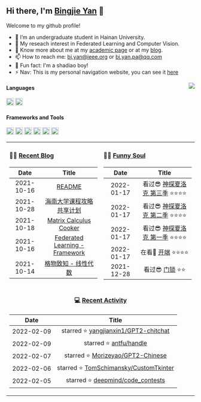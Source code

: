 
<!-- <img align="right" src="https://github-readme-stats.vercel.app/api/top-langs/?username=beiyuouo&show_icons=true&hide_border=true"> -->

## Hi there, I'm [Bingjie Yan](https://bj-yan.top/) 👋

Welcome to my github profile!

- 🔭 I’m an undergraduate student in Hainan University.
- 🌱 My reseach interest in Federated Learning and Computer Vision.
- 💬 Know more about me at my [academic page](https://bj-yan.top) or at my [blog](https://blog.bj-yan.top).
- 📫 How to reach me: [bj.yan@ieee.org](mailto:bj.yan@ieee.org) or [bj.yan.pa@qq.com](mailto:bj.yan.pa@qq.com)
- 🎨 Fun fact: I'm a shadiao boy!
- ⚡ Nav: This is my personal navigation website, you can see it [here](https://www.bj-yan.top/nav/)



<img align="right" src="https://github-readme-stats.vercel.app/api?username=beiyuouo&show_icons=true&hide_border=true">


#### Languages

<!-- languages:start -->
<!-- prettier-ignore-start -->
<!-- markdownlint-disable -->
<code><img height="20" src="https://simpleicons.org/icons/python.svg" alt="python" /></code>
<code><img height="20" src="https://simpleicons.org/icons/goland.svg" alt="python" /></code>
<!-- <code><img height="20" src="https://raw.githubusercontent.com/github/explore/80688e429a7d4ef2fca1e82350fe8e3517d3494d/topics/python/python.png" alt="python" /></code> -->
<!-- <code><img height="20" src="https://raw.githubusercontent.com/github/explore/80688e429a7d4ef2fca1e82350fe8e3517d3494d/topics/cpp/cpp.png" alt="cpp" /></code> -->
<!-- <code><img height="20" src="https://raw.githubusercontent.com/github/explore/80688e429a7d4ef2fca1e82350fe8e3517d3494d/topics/java/java.png" alt="java" /></code> -->
<!-- <code><img height="20" src="https://raw.githubusercontent.com/github/explore/80688e429a7d4ef2fca1e82350fe8e3517d3494d/topics/javascript/javascript.png" alt="javascript" /></code> -->
<!-- <code><img height="20" src="https://raw.githubusercontent.com/github/explore/80688e429a7d4ef2fca1e82350fe8e3517d3494d/topics/css/css.png" alt="css" /></code> -->
<!-- <code><img height="20" src="https://raw.githubusercontent.com/github/explore/80688e429a7d4ef2fca1e82350fe8e3517d3494d/topics/html/html.png" alt="html" /></code> -->
<!-- markdownlint-restore -->
<!-- prettier-ignore-end -->
<!-- languages:end -->

#### Frameworks and Tools

<!-- tools:start -->
<!-- prettier-ignore-start -->
<!-- markdownlint-disable -->
<code><img height="20" src="https://simpleicons.org/icons/visualstudiocode.svg" alt="VSCode" /></code>
<code><img height="20" src="https://simpleicons.org/icons/anaconda.svg" alt="anaconda" /></code>
<code><img height="20" src="https://simpleicons.org/icons/pytorch.svg" alt="pytorch" /></code>
<code><img height="20" src="https://simpleicons.org/icons/docker.svg" alt="Docker" /></code>
<code><img height="20" src="https://simpleicons.org/icons/kubernetes.svg" alt="Kubernetes" /></code>
<code><img height="20" src="https://simpleicons.org/icons/git.svg" alt="git" /></code>
<!-- <code><img height="20" src="https://raw.githubusercontent.com/github/explore/80688e429a7d4ef2fca1e82350fe8e3517d3494d/topics/visual-studio-code/visual-studio-code.png" alt="visual-studio-code" /></code> -->
<!-- <code><img height="20" src="https://raw.githubusercontent.com/github/explore/80688e429a7d4ef2fca1e82350fe8e3517d3494d/topics/opencv/opencv.png"/></code> -->
<!-- <code><img height="20" src="https://resources.jetbrains.com/storage/products/pycharm/img/meta/pycharm_logo_300x300.png" alt="pycharm" /></code> -->
<!-- markdownlint-restore -->
<!-- prettier-ignore-end -->
<!-- tools:end -->

<!-- #### Interested -->

<!-- interested:start -->
<!-- prettier-ignore-start -->
<!-- markdownlint-disable -->
<!-- <code><img height="20" src="https://simpleicons.org/icons/blender.svg" alt="blender" /></code>
<code><img height="20" src="https://user-images.githubusercontent.com/1503156/50446380-ad88c980-094f-11e9-8eff-0094bde708d0.png" alt="cocos" /></code>
<code><img height="20" src="https://raw.githubusercontent.com/github/explore/80688e429a7d4ef2fca1e82350fe8e3517d3494d/topics/unity/unity.png" alt="unity" /></code>
<code><img height="20" src="https://raw.githubusercontent.com/github/explore/80688e429a7d4ef2fca1e82350fe8e3517d3494d/topics/unreal-engine/unreal-engine.png" alt="unreal-engine" /></code>
<code><img height="20" src="https://simpleicons.org/icons/adobeaftereffects.svg" alt="AE" /></code> -->
<!-- markdownlint-restore -->
<!-- prettier-ignore-end -->
<!-- interested:end -->

<table width="100%" align="center">
<tr>
<td valign="top" width="50%">

####  🤹‍♀️ <a href="https://blog.bj-yan.top/" target="_blank">Recent Blog</a>

<!-- START_SECTION:blog -->
| Date | Title |
| :-: | :---: |
| 2021-10-16 | <a href='https://blog.bj-yan.top/p/readme/' target='_blank'>README</a> |
| 2021-10-28 | <a href='https://blog.bj-yan.top/p/misc-hainanu-course-comments/' target='_blank'>海南大学课程攻略共享计划</a> |
| 2021-10-18 | <a href='https://blog.bj-yan.top/p/note-matrix-calculus/' target='_blank'>Matrix Calculus Cooker</a> |
| 2021-10-16 | <a href='https://blog.bj-yan.top/p/note-federated-learning-framework/' target='_blank'>Federated Learning - Framework</a> |
| 2021-10-14 | <a href='https://blog.bj-yan.top/p/note-linear-algerbra-ng/' target='_blank'>格物致知 - 线性代数</a> |
<!-- END_SECTION:blog -->
</td>
<td valign="top" width="50%">

####  🤾‍♂️ <a href="https://blog.bj-yan.top/" target="_blank">Funny Soul</a>

<!-- START_SECTION:douban -->
| Date | Title |
| :-: | :---: |
| 2022-01-17 | 看过😎 <a href='http://movie.douban.com/subject/10455629/' target='_blank'>神探夏洛克 第三季</a> ⭐⭐⭐⭐ |
| 2022-01-17 | 看过😎 <a href='http://movie.douban.com/subject/6522269/' target='_blank'>神探夏洛克  第二季</a> ⭐⭐⭐⭐ |
| 2022-01-17 | 看过😎 <a href='http://movie.douban.com/subject/3986493/' target='_blank'>神探夏洛克 第一季</a> ⭐⭐⭐⭐ |
| 2022-01-17 | 在看👀 <a href='http://movie.douban.com/subject/35332289/' target='_blank'>开端</a> ⭐⭐⭐⭐ |
| 2021-12-28 | 看过😎 <a href='http://movie.douban.com/subject/35073565/' target='_blank'>门锁</a> ⭐⭐ |
<!-- END_SECTION:douban -->
</td>
</tr>
<tr>
<td align="center" width="100%" colspan="2">

#### 💻 <a href="https://github.com/beiyuouo" target="_blank">Recent Activity</a>

<!-- START_SECTION:github -->
| Date | Title |
| :-: | :---: |
| 2022-02-09 | starred ⭐ [yangjianxin1/GPT2-chitchat](https://github.com/yangjianxin1/GPT2-chitchat) |
| 2022-02-09 | starred ⭐ [antfu/handle](https://github.com/antfu/handle) |
| 2022-02-07 | starred ⭐ [Morizeyao/GPT2-Chinese](https://github.com/Morizeyao/GPT2-Chinese) |
| 2022-02-06 | starred ⭐ [TomSchimansky/CustomTkinter](https://github.com/TomSchimansky/CustomTkinter) |
| 2022-02-05 | starred ⭐ [deepmind/code_contests](https://github.com/deepmind/code_contests) |
<!-- END_SECTION:github -->

</td>
</tr>
</table>

<!--
**beiyuouo/beiyuouo** is a ✨ _special_ ✨ repository because its `README.md` (this file) appears on your GitHub profile.

Here are some ideas to get you started:

- 🔭 I’m currently working on ...
- 🌱 I’m currently learning ...
- 👯 I’m looking to collaborate on ...
- 🤔 I’m looking for help with ...
- 💬 Ask me about ...
- 📫 How to reach me: ...
- 😄 Pronouns: ...
- ⚡ Fun fact: ...


-->
